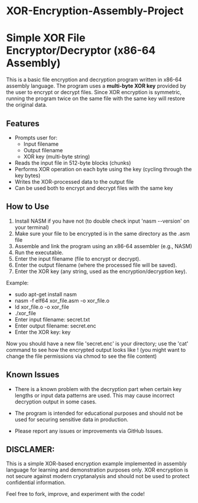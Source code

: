 # XOR-Encryption-Assembly-Project

# Simple XOR File Encryptor/Decryptor (x86-64 Assembly)

This is a basic file encryption and decryption program written in x86-64 assembly language. The program uses a **multi-byte XOR key** provided by the user to encrypt or decrypt files. Since XOR encryption is symmetric, running the program twice on the same file with the same key will restore the original data.

## Features

- Prompts user for:
  - Input filename
  - Output filename
  - XOR key (multi-byte string)
- Reads the input file in 512-byte blocks (chunks)
- Performs XOR operation on each byte using the key (cycling through the key bytes)
- Writes the XOR-processed data to the output file
- Can be used both to encrypt and decrypt files with the same key

## How to Use

1. Install NASM if you have not (to double check input 'nasm --version' on your terminal)
2. Make sure your file to be encrypted is in the same directory as the .asm file
3. Assemble and link the program using an x86-64 assembler (e.g., NASM)
4. Run the executable. 
5. Enter the input filename (file to encrypt or decrypt).
6. Enter the output filename (where the processed file will be saved).
7. Enter the XOR key (any string, used as the encryption/decryption key).

Example:
- sudo apt-get install nasm
- nasm -f elf64 xor_file.asm -o xor_file.o
- ld xor_file.o -o xor_file
- ./xor_file
- Enter input filename: secret.txt
- Enter output filename: secret.enc
- Enter the XOR key: key

Now you should have a new file 'secret.enc' is your directory; use the 'cat' command to see how the encrypted output looks like ! (you might want to change the file permissions via chmod to see the file content)


## Known Issues

- There is a known problem with the decryption part when certain key lengths or input data patterns are used. This may cause incorrect decryption output in some cases.

- The program is intended for educational purposes and should not be used for securing sensitive data in production.

- Please report any issues or improvements via GitHub Issues.


## DISCLAMER:

This is a simple XOR-based encryption example implemented in assembly language for learning and demonstration purposes only. XOR encryption is not secure against modern cryptanalysis and should not be used to protect confidential information.


Feel free to fork, improve, and experiment with the code!
